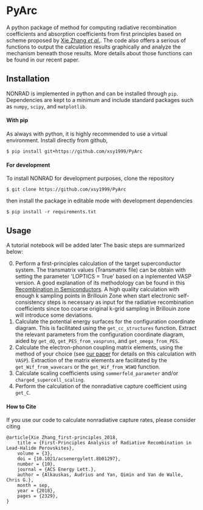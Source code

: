 # PyArc
A python package of method for computing radiative recombination coefficients and absorption coefficients from first principles based on scheme proposed by [Xie Zhang *et al.*](https://doi.org/10.1021/acsenergylett.8b01297). The code also offers a serious of functions to output the calculation results graphically and analyze the mechanism beneath those results. More details about those functions can be found in our recent paper. 

## Installation
NONRAD is implemented in python and can be installed through `pip`.
Dependencies are kept to a minimum and include standard packages such as `numpy`, `scipy`, and `matplotlib`.

#### With pip
As always with python, it is highly recommended to use a virtual environment.
Install directly from github,
```
$ pip install git+https://github.com/xsy1999/PyArc
```

#### For development
To install NONRAD for development purposes, clone the repository
```
$ git clone https://github.com/xsy1999/PyArc
```
then install the package in editable mode with development dependencies
```
$ pip install -r requirements.txt
```

## Usage
A tutorial notebook will be added later
The basic steps are summarized below:

0. Perform a first-principles calculation of the target superconductor system. The transmatrix values (Transmatrix file) can be obtain with setting the parameter 'LOPTICS = True' based on a inplemented VASP version. A good explanation of its methodology can be found in this [Recombination in Semiconductors](https://doi.org/10.1017/CBO9780511470769). A high quality calculation with enough k sampling points in Brillouin Zone when start electronic self-consistency steps is necessary as input for the radiative recombination coefficients since too coarse original k-grid sampling in Brillouin zone will introduce some deviations.
1. Calculate the potential energy surfaces for the configuration coordinate diagram. This is facilitated using the `get_cc_structures` function. Extract the relevant parameters from the configuration coordinate diagram, aided by `get_dQ`, `get_PES_from_vaspruns`, and `get_omega_from_PES`.
2. Calculate the electron-phonon coupling matrix elements, using the method of your choice (see [our paper]() for details on this calculation with `VASP`). Extraction of the matrix elements are facilitated by the `get_Wif_from_wavecars` or the `get_Wif_from_WSWQ` function.
3. Calculate scaling coefficients using `sommerfeld_parameter` and/or `charged_supercell_scaling`.
4. Perform the calculation of the nonradiative capture coefficient using `get_C`.


#### How to Cite
If you use our code to calculate nonradiative capture rates, please consider citing
```
@article{Xie Zhang_first-principles_2018,
	title = {First-Principles Analysis of Radiative Recombination in Lead-Halide Perovskites},
	volume = {3},
	doi = {10.1021/acsenergylett.8b01297},
	number = {10},
	journal = {ACS Energy Lett.},
	author = {Alkauskas, Audrius and Yan, Qimin and Van de Walle, Chris G.},
	month = sep,
	year = {2018},
	pages = {2329},
}
```
